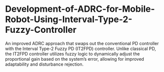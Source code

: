 # Development-of-ADRC-for-Mobile-Robot-Using-Interval-Type-2-Fuzzy-Controller
An improved ADRC approach that swaps out the  conventional PD controller with the Interval Type-2 Fuzzy PD  (IT2FPD) controller. Unlike classical PD, the IT2FPD controller  utilizes fuzzy logic to dynamically adjust the proportional gain  based on the system’s error, allowing for improved adaptability  and disturbance rejection. 
